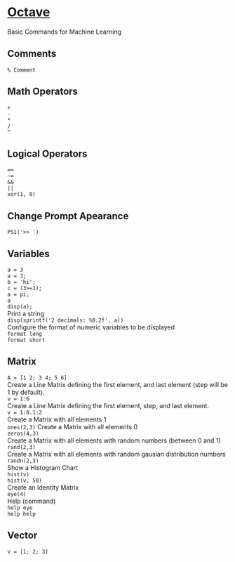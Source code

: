 # [Octave](https://www.gnu.org/software/octave/index)
Basic Commands for Machine Learning

## Comments  
`% Comment`  

## Math Operators  
`+`  
`-`  
`*`  
`/`  
`^`  

## Logical Operators  
`==`  
`~=`  
`&&`  
`||`  
`xor(1, 0)`  

## Change Prompt Apearance  
`PS1('>> ')`  

## Variables  
`a = 3`  
`a = 3;`  
`b = 'hi';`  
`c = (3>=1);`  
`a = pi;`  
`a`  
`disp(a);`  
Print a string  
`disp(sprintf('2 decimals: %0.2f', a))`  
Configure the format of numeric variables to be displayed  
`format long`  
`format short`  

## Matrix  
`A = [1 2; 3 4; 5 6]`  
Create a Line Matrix defining the first element, and last element (step will be 1 by default).    
`v = 1:6`  
Create a Line Matrix defining the first element, step, and last element.    
`v = 1:0.1:2`  
Create a Matrix with all elements 1  
`ones(2,3)`
Create a Matrix with all elements 0  
`zeros(4,3)`  
Create a Matrix with all elements with random numbers (between 0 and 1)  
`rand(2,3)`  
Create a Matrix with all elements with random gausian distribution numbers  
`randn(2,3)`  
Show a Histogram Chart  
`hist(v)`  
`hist(v, 50)`  
Create an Identity Matrix   
`eye(4)`  
Help (command)  
`help eye`  
`help help`  


## Vector  
`v = [1; 2; 3]`  

